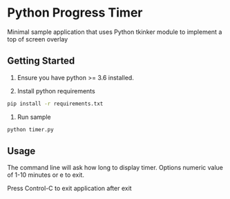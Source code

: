 # Python Progress Timer

Minimal sample application that uses Python tkinker module to implement a top of screen overlay

## Getting Started

1. Ensure you have python >= 3.6 installed.

1. Install python requirements

```bash
pip install -r requirements.txt
```

1. Run sample

```bash
python timer.py
```

## Usage

The command line will ask how long to display timer. Options numeric value of 1-10 minutes or e to exit.

Press Control-C to exit application after exit
